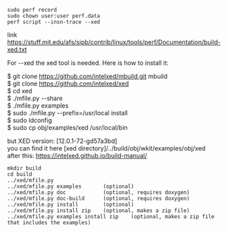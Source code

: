 ```shell
sudo perf record
sudo chown user:user perf.data
perf script --insn-trace --xed
```

link https://stuff.mit.edu/afs/sipb/contrib/linux/tools/perf/Documentation/build-xed.txt

For --xed the xed tool is needed. Here is how to install it:  

  $ git clone https://github.com/intelxed/mbuild.git mbuild  
  $ git clone https://github.com/intelxed/xed  
  $ cd xed  
  $ ./mfile.py --share  
  $ ./mfile.py examples  
  $ sudo ./mfile.py --prefix=/usr/local install  
  $ sudo ldconfig  
  $ sudo cp obj/examples/xed /usr/local/bin  
  
but XED version: [12.0.1-72-gd57a3bd]  
  you can find it here [xed directory]/../build/obj/wkit/examples/obj/xed  
  after this: https://intelxed.github.io/build-manual/  
```shell
mkdir build
cd build
../xed/mfile.py
../xed/mfile.py examples       (optional)
../xed/mfile.py doc            (optional, requires doxygen)
../xed/mfile.py doc-build      (optional, requires doxygen)
../xed/mfile.py install        (optional)
../xed/mfile.py install zip    (optional, makes a zip file)
../xed/mfile.py examples install zip    (optional, makes a zip file that includes the examples)
```
